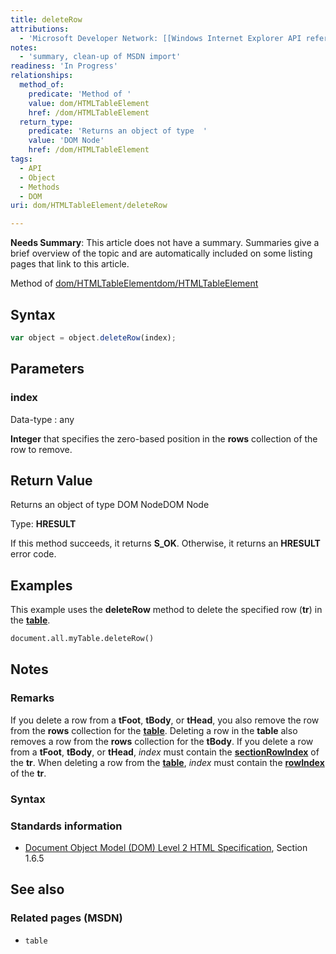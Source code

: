 ```yaml
---
title: deleteRow
attributions:
  - 'Microsoft Developer Network: [[Windows Internet Explorer API reference](http://msdn.microsoft.com/en-us/library/ie/hh828809%28v=vs.85%29.aspx) Article]'
notes:
  - 'summary, clean-up of MSDN import'
readiness: 'In Progress'
relationships:
  method_of:
    predicate: 'Method of '
    value: dom/HTMLTableElement
    href: /dom/HTMLTableElement
  return_type:
    predicate: 'Returns an object of type  '
    value: 'DOM Node'
    href: /dom/HTMLTableElement
tags:
  - API
  - Object
  - Methods
  - DOM
uri: dom/HTMLTableElement/deleteRow

---
```

**Needs Summary**: This article does not have a summary. Summaries give a brief overview of the topic and are automatically included on some listing pages that link to this article.

Method of [dom/HTMLTableElement](/dom/HTMLTableElement)[dom/HTMLTableElement](/dom/HTMLTableElement)

## <span>Syntax</span>

``` js
var object = object.deleteRow(index);
```

## <span>Parameters</span>

### <span>index</span>

 Data-type
:   any

**Integer** that specifies the zero-based position in the **rows** collection of the row to remove.

## <span>Return Value</span>

Returns an object of type DOM NodeDOM Node

Type: **HRESULT**

If this method succeeds, it returns **S\_OK**. Otherwise, it returns an **HRESULT** error code.

## <span>Examples</span>

This example uses the **deleteRow** method to delete the specified row (**tr**) in the [**table**](/html/elements/table).

``` html
document.all.myTable.deleteRow()
```

## <span>Notes</span>

### <span>Remarks</span>

If you delete a row from a **tFoot**, **tBody**, or **tHead**, you also remove the row from the **rows** collection for the [**table**](/html/elements/table). Deleting a row in the **table** also removes a row from the **rows** collection for the **tBody**. If you delete a row from a **tFoot**, **tBody**, or **tHead**, *index* must contain the [**sectionRowIndex**](/dom/HTMLElement/sectionRowIndex) of the **tr**. When deleting a row from the [**table**](/html/elements/table), *index* must contain the [**rowIndex**](/dom/HTMLElement/rowIndex) of the **tr**.

### <span>Syntax</span>

### <span>Standards information</span>

-   [Document Object Model (DOM) Level 2 HTML Specification](http://go.microsoft.com/fwlink/p/?linkid=196991), Section 1.6.5

## <span>See also</span>

### <span>Related pages (MSDN)</span>

-   `table`
